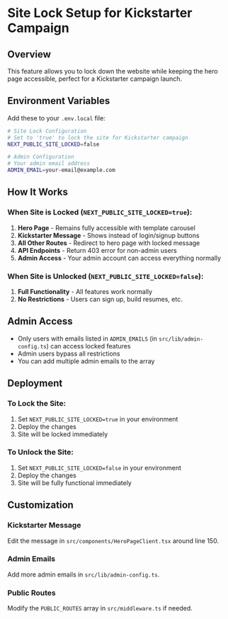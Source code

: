 # Site Lock Setup for Kickstarter Campaign

## Overview
This feature allows you to lock down the website while keeping the hero page accessible, perfect for a Kickstarter campaign launch.

## Environment Variables

Add these to your `.env.local` file:

```bash
# Site Lock Configuration
# Set to 'true' to lock the site for Kickstarter campaign
NEXT_PUBLIC_SITE_LOCKED=false

# Admin Configuration
# Your admin email address
ADMIN_EMAIL=your-email@example.com
```

## How It Works

### When Site is Locked (`NEXT_PUBLIC_SITE_LOCKED=true`):

1. **Hero Page** - Remains fully accessible with template carousel
2. **Kickstarter Message** - Shows instead of login/signup buttons
3. **All Other Routes** - Redirect to hero page with locked message
4. **API Endpoints** - Return 403 error for non-admin users
5. **Admin Access** - Your admin account can access everything normally

### When Site is Unlocked (`NEXT_PUBLIC_SITE_LOCKED=false`):

1. **Full Functionality** - All features work normally
2. **No Restrictions** - Users can sign up, build resumes, etc.

## Admin Access

- Only users with emails listed in `ADMIN_EMAILS` (in `src/lib/admin-config.ts`) can access locked features
- Admin users bypass all restrictions
- You can add multiple admin emails to the array

## Deployment

### To Lock the Site:
1. Set `NEXT_PUBLIC_SITE_LOCKED=true` in your environment
2. Deploy the changes
3. Site will be locked immediately

### To Unlock the Site:
1. Set `NEXT_PUBLIC_SITE_LOCKED=false` in your environment
2. Deploy the changes
3. Site will be fully functional immediately

## Customization

### Kickstarter Message
Edit the message in `src/components/HeroPageClient.tsx` around line 150.

### Admin Emails
Add more admin emails in `src/lib/admin-config.ts`.

### Public Routes
Modify the `PUBLIC_ROUTES` array in `src/middleware.ts` if needed. 